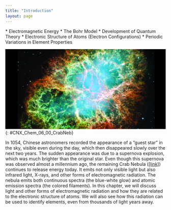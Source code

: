 ```yaml
---
title: "Introduction"
layout: page
---
```



<div data-type="abstract" markdown="1">
* Electromagnetic Energy
* The Bohr Model
* Development of Quantum Theory
* Electronic Structure of Atoms (Electron Configurations)
* Periodic Variations in Element Properties

</div>

<?cnx.eoc class="key-equations" title="Key-Equations"?>

<?cnx.eoc class="summary" title="Chapter Summary"?>

<?cnx.eoc class="exercises" title="Exercises"?>

<?cnx.eoc class="references" title="References"?>

 ![A photo is shown of the Crab Nebula.](../resources/CNX_Chem_06_00_CrabNeb.jpg "The Crab Nebula consists of remnants of a supernova (the explosion of a star). NASA&#x2019;s Hubble Space Telescope produced this composite image. Measurements of the emitted light wavelengths enabled astronomers to identify the elements in the nebula, determining that it contains specific ions including S+ (green filaments) and O2+ (red filaments). (credit: modification of work by NASA and ESA)"){: #CNX_Chem_06_00_CrabNeb}

In 1054, Chinese astronomers recorded the appearance of a “guest star” in the sky, visible even during the day, which then disappeared slowly over the next two years. The sudden appearance was due to a supernova explosion, which was much brighter than the original star. Even though this supernova was observed almost a millennium ago, the remaining Crab Nebula ([\[link\]](#CNX_Chem_06_00_CrabNeb)) continues to release energy today. It emits not only visible light but also infrared light, X-rays, and other forms of electromagnetic radiation. The nebula emits both continuous spectra (the blue-white glow) and atomic emission spectra (the colored filaments). In this chapter, we will discuss light and other forms of electromagnetic radiation and how they are related to the electronic structure of atoms. We will also see how this radiation can be used to identify elements, even from thousands of light years away.

